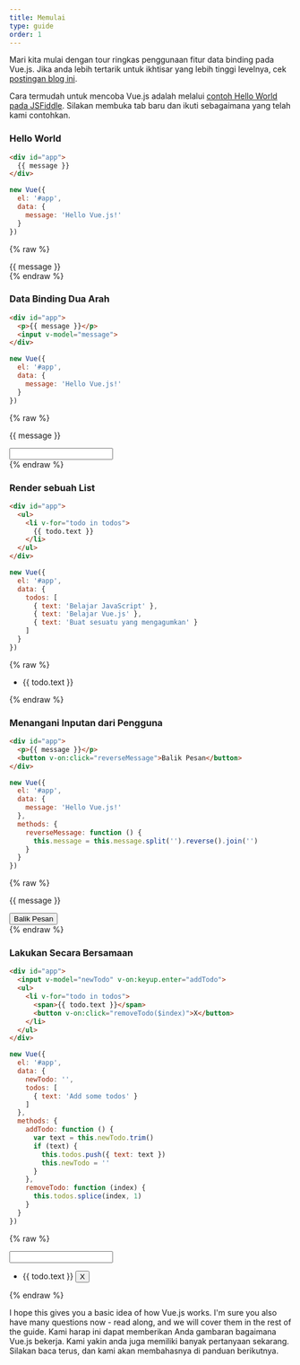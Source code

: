 ```yaml
---
title: Memulai
type: guide
order: 1
---
```


<!-- Let's start with a quick tour of Vue's data binding features. If you are more interested in a high-level overview first, check out this [blog post](http://blog.evanyou.me/2015/10/25/vuejs-re-introduction/). -->
Mari kita mulai dengan tour ringkas penggunaan fitur data binding pada Vue.js. Jika anda lebih tertarik untuk ikhtisar yang lebih tinggi levelnya, cek [postingan blog ini](http://blog.evanyou.me/2015/10/25/vuejs-re-introduction/).

<!-- The easiest way to try out Vue.js is using the [JSFiddle Hello World example](https://jsfiddle.net/yyx990803/okv0rgrk/). Feel free to open it in another tab and follow along as we go through some basic examples. If you prefer downloading / installing from a package manager, check out the [Installation](/guide/installation.html) page. -->
Cara termudah untuk mencoba Vue.js adalah melalui [contoh Hello World pada JSFiddle](https://jsfiddle.net/yyx990803/okv0rgrk/). Silakan membuka tab baru dan ikuti sebagaimana yang telah kami contohkan.

### Hello World

``` html
<div id="app">
  {{ message }}
</div>
```
``` js
new Vue({
  el: '#app',
  data: {
    message: 'Hello Vue.js!'
  }
})
```
{% raw %}
<div id="app" class="demo">
  {{ message }}
</div>
<script>
new Vue({
  el: '#app',
  data: {
    message: 'Hello Vue.js!'
  }
})
</script>
{% endraw %}

<!-- ### Two-way Binding -->
### Data Binding Dua Arah

``` html
<div id="app">
  <p>{{ message }}</p>
  <input v-model="message">
</div>
```
``` js
new Vue({
  el: '#app',
  data: {
    message: 'Hello Vue.js!'
  }
})
```
{% raw %}
<div id="app2" class="demo">
  <p>{{ message }}</p>
  <input v-model="message">
</div>
<script>
new Vue({
  el: '#app2',
  data: {
    message: 'Hello Vue.js!'
  }
})
</script>
{% endraw %}

### Render sebuah List

``` html
<div id="app">
  <ul>
    <li v-for="todo in todos">
      {{ todo.text }}
    </li>
  </ul>
</div>
```
``` js
new Vue({
  el: '#app',
  data: {
    todos: [
      { text: 'Belajar JavaScript' },
      { text: 'Belajar Vue.js' },
      { text: 'Buat sesuatu yang mengagumkan' }
    ]
  }
})
```
{% raw %}
<div id="app3" class="demo">
  <ul>
    <li v-for="todo in todos">
      {{ todo.text }}
    </li>
  </ul>
</div>
<script>
new Vue({
  el: '#app3',
  data: {
    todos: [
      { text: 'Belajar JavaScript' },
      { text: 'Belajar Vue.js' },
      { text: 'Buat sesuatu yang mengagumkan' }
    ]
  }
})
</script>
{% endraw %}

<!-- ### Handle User Input -->
### Menangani Inputan dari Pengguna

``` html
<div id="app">
  <p>{{ message }}</p>
  <button v-on:click="reverseMessage">Balik Pesan</button>
</div>
```
``` js
new Vue({
  el: '#app',
  data: {
    message: 'Hello Vue.js!'
  },
  methods: {
    reverseMessage: function () {
      this.message = this.message.split('').reverse().join('')
    }
  }
})
```
{% raw %}
<div id="app4" class="demo">
  <p>{{ message }}</p>
  <button v-on:click="reverseMessage">Balik Pesan</button>
</div>
<script>
new Vue({
  el: '#app4',
  data: {
    message: 'Hello Vue.js!'
  },
  methods: {
    reverseMessage: function () {
      this.message = this.message.split('').reverse().join('')
    }
  }
})
</script>
{% endraw %}

<!-- ### All Together Now -->
### Lakukan Secara Bersamaan

``` html
<div id="app">
  <input v-model="newTodo" v-on:keyup.enter="addTodo">
  <ul>
    <li v-for="todo in todos">
      <span>{{ todo.text }}</span>
      <button v-on:click="removeTodo($index)">X</button>
    </li>
  </ul>
</div>
```
``` js
new Vue({
  el: '#app',
  data: {
    newTodo: '',
    todos: [
      { text: 'Add some todos' }
    ]
  },
  methods: {
    addTodo: function () {
      var text = this.newTodo.trim()
      if (text) {
        this.todos.push({ text: text })
        this.newTodo = ''
      }
    },
    removeTodo: function (index) {
      this.todos.splice(index, 1)
    }
  }
})
```
{% raw %}
<div id="app5" class="demo">
  <input v-model="newTodo" v-on:keyup.enter="addTodo">
  <ul>
    <li v-for="todo in todos">
      <span>{{ todo.text }}</span>
      <button v-on:click="removeTodo($index)">X</button>
    </li>
  </ul>
</div>
<script>
new Vue({
  el: '#app5',
  data: {
    newTodo: '',
    todos: [
      { text: 'Add some todos' }
    ]
  },
  methods: {
    addTodo: function () {
      var text = this.newTodo.trim()
      if (text) {
        this.todos.push({ text: text })
        this.newTodo = ''
      }
    },
    removeTodo: function (index) {
      this.todos.splice(index, 1)
    }
  }
})
</script>
{% endraw %}

I hope this gives you a basic idea of how Vue.js works. I'm sure you also have many questions now - read along, and we will cover them in the rest of the guide.
Kami harap ini dapat memberikan Anda gambaran bagaimana Vue.js bekerja. Kami yakin anda juga memiliki banyak pertanyaan sekarang. Silakan baca terus, dan kami akan membahasnya di panduan berikutnya.
